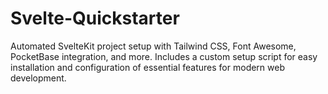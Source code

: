 # Svelte-Quickstarter
Automated SvelteKit project setup with Tailwind CSS, Font Awesome, PocketBase integration, and more. Includes a custom setup script for easy installation and configuration of essential features for modern web development.
